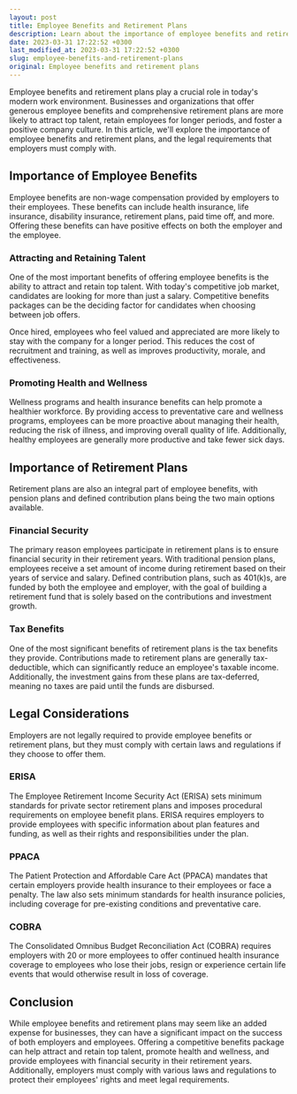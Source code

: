 ```yaml
---
layout: post
title: Employee Benefits and Retirement Plans
description: Learn about the importance of employee benefits and retirement plans for businesses and individuals, and the legal implications of providing such benefits.
date: 2023-03-31 17:22:52 +0300
last_modified_at: 2023-03-31 17:22:52 +0300
slug: employee-benefits-and-retirement-plans
original: Employee benefits and retirement plans
---
```


Employee benefits and retirement plans play a crucial role in today's modern work environment. Businesses and organizations that offer generous employee benefits and comprehensive retirement plans are more likely to attract top talent, retain employees for longer periods, and foster a positive company culture. In this article, we'll explore the importance of employee benefits and retirement plans, and the legal requirements that employers must comply with.

## Importance of Employee Benefits

Employee benefits are non-wage compensation provided by employers to their employees. These benefits can include health insurance, life insurance, disability insurance, retirement plans, paid time off, and more. Offering these benefits can have positive effects on both the employer and the employee.

### Attracting and Retaining Talent

One of the most important benefits of offering employee benefits is the ability to attract and retain top talent. With today's competitive job market, candidates are looking for more than just a salary. Competitive benefits packages can be the deciding factor for candidates when choosing between job offers.

Once hired, employees who feel valued and appreciated are more likely to stay with the company for a longer period. This reduces the cost of recruitment and training, as well as improves productivity, morale, and effectiveness.

### Promoting Health and Wellness

Wellness programs and health insurance benefits can help promote a healthier workforce. By providing access to preventative care and wellness programs, employees can be more proactive about managing their health, reducing the risk of illness, and improving overall quality of life. Additionally, healthy employees are generally more productive and take fewer sick days.

## Importance of Retirement Plans

Retirement plans are also an integral part of employee benefits, with pension plans and defined contribution plans being the two main options available.

### Financial Security

The primary reason employees participate in retirement plans is to ensure financial security in their retirement years. With traditional pension plans, employees receive a set amount of income during retirement based on their years of service and salary. Defined contribution plans, such as 401(k)s, are funded by both the employee and employer, with the goal of building a retirement fund that is solely based on the contributions and investment growth.

### Tax Benefits

One of the most significant benefits of retirement plans is the tax benefits they provide. Contributions made to retirement plans are generally tax-deductible, which can significantly reduce an employee's taxable income. Additionally, the investment gains from these plans are tax-deferred, meaning no taxes are paid until the funds are disbursed.

## Legal Considerations

Employers are not legally required to provide employee benefits or retirement plans, but they must comply with certain laws and regulations if they choose to offer them.

### ERISA

The Employee Retirement Income Security Act (ERISA) sets minimum standards for private sector retirement plans and imposes procedural requirements on employee benefit plans. ERISA requires employers to provide employees with specific information about plan features and funding, as well as their rights and responsibilities under the plan.

### PPACA

The Patient Protection and Affordable Care Act (PPACA) mandates that certain employers provide health insurance to their employees or face a penalty. The law also sets minimum standards for health insurance policies, including coverage for pre-existing conditions and preventative care.

### COBRA

The Consolidated Omnibus Budget Reconciliation Act (COBRA) requires employers with 20 or more employees to offer continued health insurance coverage to employees who lose their jobs, resign or experience certain life events that would otherwise result in loss of coverage.

## Conclusion

While employee benefits and retirement plans may seem like an added expense for businesses, they can have a significant impact on the success of both employers and employees. Offering a competitive benefits package can help attract and retain top talent, promote health and wellness, and provide employees with financial security in their retirement years. Additionally, employers must comply with various laws and regulations to protect their employees' rights and meet legal requirements.